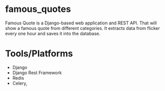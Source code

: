 # famous_quotes
Famous Quote is a Django-based web application and REST API. That will show a famous quote from different categories. It extracts data from flicker every one hour and saves it into the database. 

# Tools/Platforms
- Django
- Django Rest Framework
- Redis
- Celery,

